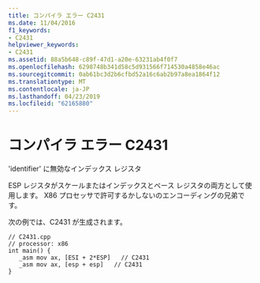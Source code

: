 ```yaml
---
title: コンパイラ エラー C2431
ms.date: 11/04/2016
f1_keywords:
- C2431
helpviewer_keywords:
- C2431
ms.assetid: 88a5b648-c89f-47d1-a20e-63231ab4f0f7
ms.openlocfilehash: 6298748b341d58c5d931566f714530a4858e46ac
ms.sourcegitcommit: 0ab61bc3d2b6cfbd52a16c6ab2b97a8ea1864f12
ms.translationtype: MT
ms.contentlocale: ja-JP
ms.lasthandoff: 04/23/2019
ms.locfileid: "62165880"
---
```

# <a name="compiler-error-c2431"></a>コンパイラ エラー C2431

'identifier' に無効なインデックス レジスタ

ESP レジスタがスケールまたはインデックスとベース レジスタの両方として使用します。 X86 プロセッサで許可するかしないのエンコーディングの兄弟です。

次の例では、C2431 が生成されます。

```
// C2431.cpp
// processor: x86
int main() {
   _asm mov ax, [ESI + 2*ESP]   // C2431
   _asm mov ax, [esp + esp]   // C2431
}
```